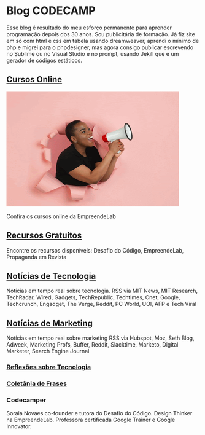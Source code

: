 # Blog CODECAMP
Esse blog é resultado do meu esforço permanente para aprender programação depois dos 30 anos. Sou publicitária de formação. Já fiz site em só com html e css em tabela usando dreamweaver, aprendi o mínimo de php e migrei para o phpdesigner, mas agora consigo publicar escrevendo no Sublime ou no Visual Studio e no prompt, usando Jekill que é um gerador de códigos estáticos.

## [Cursos Online](/cursos)
![Cursos Online Soraia Novaes](/images/curso-udemy-ads-ANIMATION.gif)

Confira os cursos online da EmpreendeLab

## [Recursos Gratuitos](/work)
Encontre os recursos disponíveis: Desafio do Código, EmpreendeLab, Propaganda em Revista

## [Notícias de Tecnologia](/news)
Notícias em tempo real sobre tecnologia.
RSS via MIT News, MIT Research, TechRadar, Wired, Gadgets, TechRepublic, Techtimes, Cnet, Google, Techcrunch, Engadget, The Verge, Reddit, PC World, UOl, AFP e Tech Viral

## [Notícias de Marketing](/mktnews)
Notícias em tempo real sobre marketing
RSS via Hubspot, Moz, Seth Blog, Adweek, Marketing Profs, Buffer, Reddit, Slacktime, Marketo, Digital Marketer, Search Engine Journal

### [Reflexões sobre Tecnologia](/frases)


### [Coletânia de Frases](/frasestodas)


### Codecamper
Soraia Novaes co-founder e tutora do Desafio do Código. Design Thinker na EmpreendeLab. Professora certificada Google Trainer e Google Innovator.